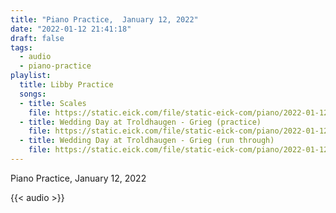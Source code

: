 ```yaml
---
title: "Piano Practice,  January 12, 2022"
date: "2022-01-12 21:41:18"
draft: false
tags:
  - audio
  - piano-practice
playlist:
  title: Libby Practice
  songs:
  - title: Scales
    file: https://static.eick.com/file/static-eick-com/piano/2022-01-12-001.mp3
  - title: Wedding Day at Troldhaugen - Grieg (practice)
    file: https://static.eick.com/file/static-eick-com/piano/2022-01-12-002.mp3
  - title: Wedding Day at Troldhaugen - Grieg (run through)
    file: https://static.eick.com/file/static-eick-com/piano/2022-01-12-003.mp3
---
```

Piano Practice, January 12, 2022

<!--more-->

{{< audio >}}
